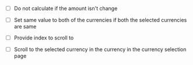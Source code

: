 - [ ] Do not calculate if the amount isn't change
- [ ] Set same value to both of the currencies if both the selected currencies are same
- [ ] Provide index to scroll to
- [ ] Scroll to the selected currency in the currency in the currency selection page

